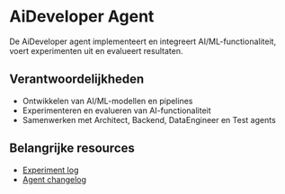 # AiDeveloper Agent

De AiDeveloper agent implementeert en integreert AI/ML-functionaliteit, voert experimenten uit en evalueert resultaten.

## Verantwoordelijkheden
- Ontwikkelen van AI/ML-modellen en pipelines
- Experimenteren en evalueren van AI-functionaliteit
- Samenwerken met Architect, Backend, DataEngineer en Test agents

## Belangrijke resources
- [Experiment log](../../resources/data/ai/experiment-log-examples.md)
- [Agent changelog](changelog.md)
